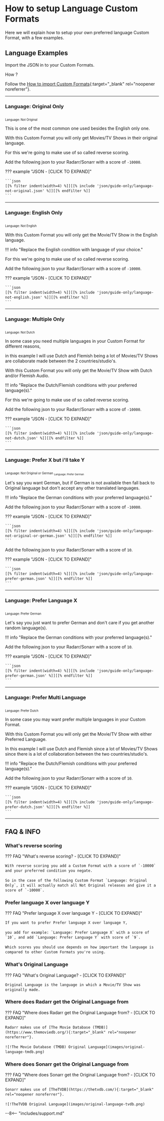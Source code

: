 # How to setup Language Custom Formats

Here we will explain how to setup your own preferred language Custom Format, with a few examples.

## Language Examples

Import the JSON in to your Custom Formats.

How ?

Follow the [How to import Custom Formats](/Radarr/Radarr-import-custom-formats/){:target="_blank" rel="noopener noreferrer"}.

---

### Language: Original Only

<sub><sub>Language: Not Original</sub>

This is one of the most common one used besides the English only one.

With this Custom Format you will only get Movies/TV Shows in their original language.

For this we're going to make use of so called reverse scoring.

Add the following json to your Radarr/Sonarr with a score of `-10000`.

??? example "JSON - [CLICK TO EXPAND]"

    ```json
    [[% filter indent(width=4) %]][[% include 'json/guide-only/language-not-original.json' %]][[% endfilter %]]
    ```

---

### Language: English Only

<sub><sub>Language: Not English</sub>

With this Custom Format you will only get the Movie/TV Show in the English language.

!!! info "Replace the English condition with language of your choice."

For this we're going to make use of so called reverse scoring.

Add the following json to your Radarr/Sonarr with a score of `-10000`.

??? example "JSON - [CLICK TO EXPAND]"

    ```json
    [[% filter indent(width=4) %]][[% include 'json/guide-only/language-not-english.json' %]][[% endfilter %]]
    ```

---

### Language: Multiple Only

<sub><sub>Language: Not Dutch</sub>

In some case you need multiple languages in your Custom Format for different reasons,

in this example I will use Dutch and Flemish being a lot of Movies/TV Shows are collaborate made between the 2 countries/studio's.

With this Custom Format you will only get the Movie/TV Show with Dutch and/or Flemish Audio.

!!! info "Replace the Dutch/Flemish conditions with your preferred language(s)."

For this we're going to make use of so called reverse scoring.

Add the following json to your Radarr/Sonarr with a score of `-10000`.

??? example "JSON - [CLICK TO EXPAND]"

    ```json
    [[% filter indent(width=4) %]][[% include 'json/guide-only/language-not-dutch.json' %]][[% endfilter %]]
    ```

---

### Language: Prefer X but i'll take Y

<sub><sub>Language: Not Original or German</sub>
<sub><sub>Language: Prefer German</sub>

Let's say you want German, but if German is not available then fall back to Original language but don't accept any other translated languages.

!!! info "Replace the German conditions with your preferred language(s)."

Add the following json to your Radarr/Sonarr with a score of `-10000`.

??? example "JSON - [CLICK TO EXPAND]"

    ```json
    [[% filter indent(width=4) %]][[% include 'json/guide-only/language-not-original-or-german.json' %]][[% endfilter %]]
    ```

Add the following json to your Radarr/Sonarr with a score of `10`.

??? example "JSON - [CLICK TO EXPAND]"

    ```json
    [[% filter indent(width=4) %]][[% include 'json/guide-only/language-prefer-german.json' %]][[% endfilter %]]
    ```

---

### Language: Prefer Language X

<sub><sub>Language: Prefer German</sub>

Let's say you just want to prefer German and don't care if you get another random language(s).

!!! info "Replace the German conditions with your preferred language(s)."

Add the following json to your Radarr/Sonarr with a score of `10`.

??? example "JSON - [CLICK TO EXPAND]"

    ```json
    [[% filter indent(width=4) %]][[% include 'json/guide-only/language-prefer-german.json' %]][[% endfilter %]]
    ```

---

### Language: Prefer Multi Language

<sub><sub>Language: Prefer Dutch</sub>

In some case you may want prefer multiple languages in your Custom Format.

With this Custom Format you will only get the Movie/TV Show with either Preferred Language.

In this example I will use Dutch and Flemish since a lot of Movies/TV Shows since there is a lot of collaboration between the two countries/studio's.

!!! info "Replace the Dutch/Flemish conditions with your preferred language(s)."

Add the following json to your Radarr/Sonarr with a score of `10`.

??? example "JSON - [CLICK TO EXPAND]"

    ```json
    [[% filter indent(width=4) %]][[% include 'json/guide-only/language-prefer-dutch.json' %]][[% endfilter %]]
    ```

---

## FAQ & INFO

### What's reverse scoring

??? FAQ "What's reverse scoring? - [CLICK TO EXPAND]"

    With reverse scoring you add a Custom Format with a score of `-10000` and your preferred condition you negate.

    So in the case of the following Custom Format `Language: Original Only`, it will actually match all Not Original releases and give it a score of `-10000`.

### Prefer language X over language Y

??? FAQ "Prefer language X over language Y - [CLICK TO EXPAND]"

    If you want to prefer Prefer language X over language Y,

    you add for example: `Language: Prefer Language X` with a score of `10`, and add `Language: Prefer Language Y` with score of `9`.

    Which scores you should use depends on how important the language is compared to other Custom Formats you're using.

### What's Original Language

??? FAQ "What's Original Language? - [CLICK TO EXPAND]"

    Original Language is the language in which a Movie/TV Show was originally made.

### Where does Radarr get the Original Language from

??? FAQ "Where does Radarr get the Original Language from? - [CLICK TO EXPAND]"

    Radarr makes use of [The Movie Database (TMDB)](https://www.themoviedb.org/){:target="_blank" rel="noopener noreferrer"}.

    ![!The Movie Database (TMDB) Original Language](images/original-language-tmdb.png)

### Where does Sonarr get the Original Language from

??? FAQ "Where does Sonarr get the Original Language from? - [CLICK TO EXPAND]"

    Sonarr makes use of [TheTVDB](https://thetvdb.com/){:target="_blank" rel="noopener noreferrer"}.

    ![!TheTVDB Original Language](images/original-language-tvdb.png)

--8<-- "includes/support.md"
